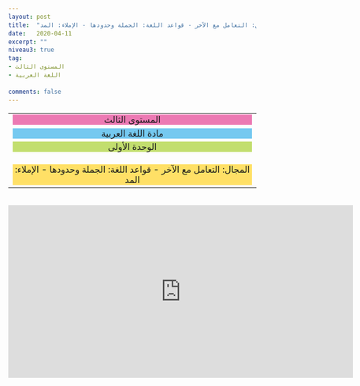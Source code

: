 ```yaml
---
layout: post
title:  "المستوى الثالث - مادة اللغة العربية - الوحدة الأولى - المجال: التعامل مع الآخر - قواعد اللغة: الجملة وحدودها - الإملاء: المد"
date:   2020-04-11
excerpt: ""
niveau3: true
tag:
- المستوى الثالث 
- اللغة العربية

comments: false
---
```

<center>   
   <img style="display: none;" src="/assets/img/thumbnails/3-1-SanabilMedia.com.jpg" alt="" width="1" height="1">
<table dir="rtl" style="width: 100%; text-align: center; font-size: large;"><tbody>
<tr><td><div style="background-color: #ec79b3;"><span>
المستوى الثالث
</span></div></td></tr>
<tr><td><div style="background-color: #75c9f0; "><span>
مادة اللغة العربية
</span></div></td></tr>
<tr><td><div style="background-color: #c2de6e; "><span>
 الوحدة الأولى

</span></div></td></tr><tr>
<td><div style="background-color: #ffe066; ">
المجال: التعامل مع الآخر - قواعد اللغة: الجملة وحدودها - الإملاء: المد

</div></td></tr>
</tbody></table><br>
<iframe width="700px" height="350px" src="https://www.youtube.com/embed/mGcdMsiGsSk?rel=0&controls=1&showinfo=0&modestbranding=1&enablejsapi=1" allowfullscreen frameborder="0" ></iframe>
</center>
